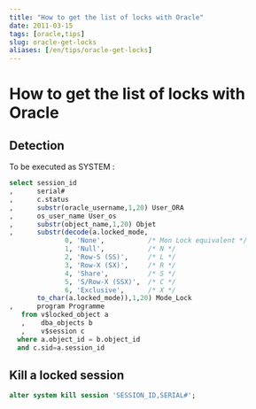```yaml
---
title: "How to get the list of locks with Oracle"
date: 2011-03-15
tags: [oracle,tips]
slug: oracle-get-locks
aliases: [/en/tips/oracle-get-locks]
---
```

# How to get the list of locks with Oracle

## Detection
To be executed as SYSTEM : 

```sql
select session_id
,      serial#
,      c.status
,      substr(oracle_username,1,20) User_ORA
,      os_user_name User_os
,      substr(object_name,1,20) Objet
,      substr(decode(a.locked_mode,
              0, 'None',           /* Mon Lock equivalent */
              1, 'Null',           /* N */
              2, 'Row-S (SS)',     /* L */
              3, 'Row-X (SX)',     /* R */
              4, 'Share',          /* S */
              5, 'S/Row-X (SSX)',  /* C */
              6, 'Exclusive',      /* X */
       to_char(a.locked_mode)),1,20) Mode_Lock
,      program Programme
   from v$locked_object a
   ,    dba_objects b
   ,    v$session c 
  where a.object_id = b.object_id
  and c.sid=a.session_id
```

## Kill a locked session

```sql
alter system kill session 'SESSION_ID,SERIAL#';
```







